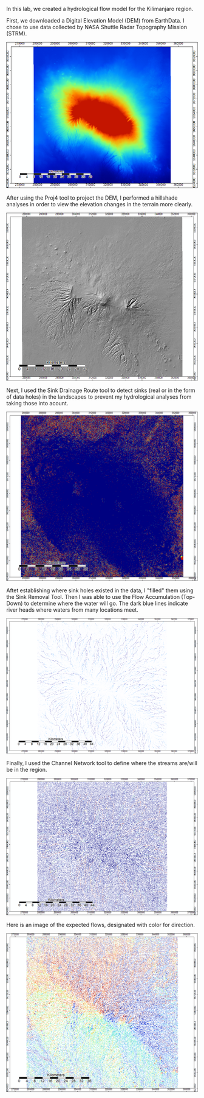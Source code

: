 In this lab, we created a hydrological flow model for the Kilimanjaro region.

First, we downloaded a Digital Elevation Model (DEM) from EarthData. I chose to use data collected by NASA Shuttle Radar Topography Mission (STRM). 

![Kilamanjaro DEM](DEM.png) 

After using the Proj4 tool to project the DEM, I performed a hillshade analyses in order to view the elevation changes in the terrain more clearly.

![Hillshade Analyses](AnalyticalHillshade.png) 

Next, I used the Sink Drainage Route tool to detect sinks (real or in the form of data holes) in the landscapes to prevent my hydrological analyses from taking those into acount. 

![Sinkhole Routes](SinkRoute.png)

Aftet establishing where sink holes existed in the data, I "filled" them using the Sink Removal Tool. Then I was able to use the Flow Accumulation (Top-Down) to determine where the water will go. The dark blue lines indicate river heads where waters from many locations meet.

![Flow Accumulation](FlowAccumulation.png) 

Finally, I used the Channel Network tool to define where the streams are/will be in the region.

![Channel Network](ChannelNetwork.png)

Here is an image of the expected flows, designated with color for direction.

![Channel Direction](ChannelDirection.png) 
